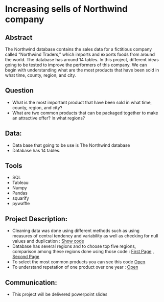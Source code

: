 
# Increasing sells of Northwind company 

## Abstract 
The Northwind database contains the sales data for a fictitious company called “Northwind Traders,” which imports and exports foods from around the world. The database has around 14 tables. In this project, different ideas going to be tested to improve the performers of this company. We can begin with understanding what are the most products that have been sold in what time, county, region, and city.

## Question
* What is the most important product that have been sold in what time, county, region, and city?
* What are two common products that can be packaged together to make an attractive offer? In what regions?


## Data:
* Data base that going to be use is The Northwind database
* Database has 14 tables.

## Tools
* SQL
* Tableau
* Numpy
* Pandas
* squarify
* pywaffle

## Project Description:
* Cleaning data was done using different methods such as using measures of central tendency and variability as well as checking for null values and duplication : <a href="https://github.com/MohammedDev315/DataScience/blob/master/EDA_Northwind_Project/basic_data_checking.py"> Show code </a>
* Database has several regions and to choose top five regions, comparison among these regions done using those code : <a href="https://github.com/MohammedDev315/DataScience/blob/master/EDA_Northwind_Project/comparison_between_regions.py">First Page</a> , <a href="https://github.com/MohammedDev315/DataScience/blob/master/EDA_Northwind_Project/products_growth_among_countries.py">Second Page</a>
* To select the most common products you can see this code <a href="https://github.com/MohammedDev315/DataScience/blob/master/EDA_Northwind_Project/product_waffle.py">Open</a>
* To understand repetation of one product over one year : <a href="https://github.com/MohammedDev315/DataScience/blob/master/EDA_Northwind_Project/one_product_repeteation.py"> Open</a>


## Communication:
* This project will be delivered powerpoint slides
